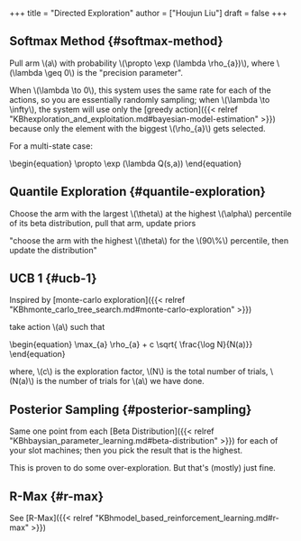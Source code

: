 +++
title = "Directed Exploration"
author = ["Houjun Liu"]
draft = false
+++

## Softmax Method {#softmax-method}

Pull arm \\(a\\) with probability \\(\propto \exp (\lambda \rho\_{a})\\), where \\(\lambda \geq 0\\) is the "precision parameter".

When \\(\lambda \to 0\\), this system uses the same rate for each of the actions, so you are essentially randomly sampling; when \\(\lambda \to \infty\\), the system will use only the [greedy action]({{< relref "KBhexploration_and_exploitation.md#bayesian-model-estimation" >}}) because only the element with the biggest \\(\rho\_{a}\\) gets selected.

For a multi-state case:

\begin{equation}
\propto \exp (\lambda Q(s,a))
\end{equation}


## Quantile Exploration {#quantile-exploration}

Choose the arm with the largest \\(\theta\\) at the highest \\(\alpha\\) percentile of its beta distribution, pull that arm, update priors

"choose the arm with the highest \\(\theta\\) for the \\(90\\%\\) percentile, then update the distribution"


## UCB 1 {#ucb-1}

Inspired by [monte-carlo exploration]({{< relref "KBhmonte_carlo_tree_search.md#monte-carlo-exploration" >}})

take action \\(a\\) such that

\begin{equation}
\max\_{a} \rho\_{a} + c \sqrt{ \frac{\log N}{N(a)}}
\end{equation}

where, \\(c\\) is the exploration factor, \\(N\\) is the total number of trials, \\(N(a)\\) is the number of trials for \\(a\\) we have done.


## Posterior Sampling {#posterior-sampling}

Same one point from each [Beta Distribution]({{< relref "KBhbaysian_parameter_learning.md#beta-distribution" >}}) for each of your slot machines; then you pick the result that is the highest.

This is proven to do some over-exploration. But that's (mostly) just fine.


## R-Max {#r-max}

See [R-Max]({{< relref "KBhmodel_based_reinforcement_learning.md#r-max" >}})
